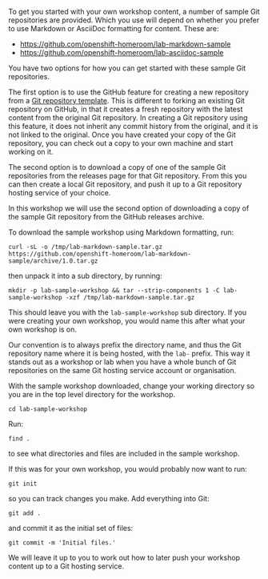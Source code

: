 To get you started with your own workshop content, a number of sample Git repositories are provided. Which you use will depend on whether you prefer to use Markdown or AsciiDoc formatting for content. These are:

* https://github.com/openshift-homeroom/lab-markdown-sample
* https://github.com/openshift-homeroom/lab-asciidoc-sample

You have two options for how you can get started with these sample Git repositories.

The first option is to use the GitHub feature for creating a new repository from a [Git repository template](https://help.github.com/en/articles/creating-a-repository-from-a-template). This is different to forking an existing Git repository on GitHub, in that it creates a fresh repository with the latest content from the original Git repository. In creating a Git repository using this feature, it does not inherit any commit history from the original, and it is not linked to the original. Once you have created your copy of the Git repository, you can check out a copy to your own machine and start working on it.

The second option is to download a copy of one of the sample Git repositories from the releases page for that Git repository. From this you can then create a local Git repository, and push it up to a Git repository hosting service of your choice.

In this workshop we will use the second option of downloading a copy of the sample Git repository from the GitHub releases archive.

To download the sample workshop using Markdown formatting, run:

```execute
curl -sL -o /tmp/lab-markdown-sample.tar.gz https://github.com/openshift-homeroom/lab-markdown-sample/archive/1.0.tar.gz
```

then unpack it into a sub directory, by running:

```execute
mkdir -p lab-sample-workshop && tar --strip-components 1 -C lab-sample-workshop -xzf /tmp/lab-markdown-sample.tar.gz
```

This should leave you with the `lab-sample-workshop` sub directory. If you were creating your own workshop, you would name this after what your own workshop is on.

Our convention is to always prefix the directory name, and thus the Git repository name where it is being hosted, with the `lab-` prefix. This way it stands out as a workshop or lab when you have a whole bunch of Git repositories on the same Git hosting service account or organisation.

With the sample workshop downloaded, change your working directory so you are in the top level directory for the workshop.

```execute
cd lab-sample-workshop
```

Run:

```execute
find .
```

to see what directories and files are included in the sample workshop.

If this was for your own workshop, you would probably now want to run:

```execute
git init
```

so you can track changes you make. Add everything into Git:

```execute
git add .
```

and commit it as the initial set of files:

```execute
git commit -m 'Initial files.'
```

We will leave it up to you to work out how to later push your workshop content up to a Git hosting service.
